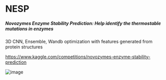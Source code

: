 # NESP
##### Novozymes Enzyme Stability Prediction: Help identify the thermostable mutations in enzymes

3D CNN, Ensemble, Wandb optimization with features generated from protein structures

https://www.kaggle.com/competitions/novozymes-enzyme-stability-prediction

![image](https://user-images.githubusercontent.com/114745325/198234041-0f94a535-5eb9-4e95-865c-e4e97a9d435b.png)

